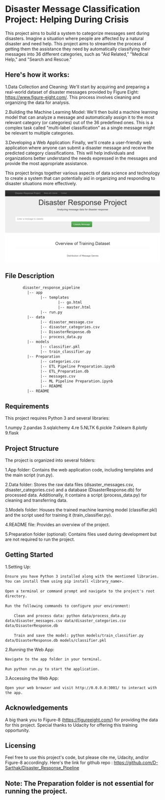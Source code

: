# Disaster Message Classification Project: Helping During Crisis

This project aims to build a system to categorize messages sent during disasters. Imagine a situation where people are affected by a natural disaster and need help. This project aims to streamline the process of getting them the assistance they need by automatically classifying their messages into 36 different categories, such as "Aid Related," "Medical Help," and "Search and Rescue."

## Here's how it works:

1.Data Collection and Cleaning: We'll start by acquiring and preparing a real-world dataset of disaster messages provided by Figure Eight: https://www.figure-eight.com/. This process involves cleaning and organizing the data for analysis.

2.Building the Machine Learning Model: We'll then build a machine learning model that can analyze a message and automatically assign it to the most relevant category (or categories) out of the 36 predefined ones. This is a complex task called "multi-label classification" as a single message might be relevant to multiple categories.

3.Developing a Web Application: Finally, we'll create a user-friendly web application where anyone can submit a disaster message and receive the predicted category classifications. This will help individuals and organizations better understand the needs expressed in the messages and provide the most appropriate assistance.

This project brings together various aspects of data science and technology to create a system that can potentially aid in organizing and responding to disaster situations more effectively.

![Screenshot of Web App](WebApp.PNG)

## File Description
~~~~~~~
        disaster_response_pipeline
          |-- app
                |-- templates
                        |-- go.html
                        |-- master.html
                |-- run.py
          |-- data
                |-- disaster_message.csv
                |-- disaster_categories.csv
                |-- DisasterResponse.db
                |-- process_data.py
          |-- models
                |-- classifier.pkl
                |-- train_classifier.py
          |-- Preparation
                |-- categories.csv
                |-- ETL Pipeline Preparation.ipynb
                |-- ETL_Preparation.db
                |-- messages.csv
                |-- ML Pipeline Preparation.ipynb
                |-- README
          |-- README
~~~~~~~
## Requirements
This project requires Python 3 and several libraries:

1.numpy
2.pandas
3.sqlalchemy
4.re
5.NLTK
6.pickle
7.sklearn
8.plotly
9.flask

## Project Structure
The project is organized into several folders:

1.App folder: Contains the web application code, including templates and the main script (run.py).

2.Data folder: Stores the raw data files (disaster_messages.csv, disaster_categories.csv) and a database (DisasterResponse.db) for processed data. Additionally, it contains a script (process_data.py) for cleaning and transferring data.

3.Models folder: Houses the trained machine learning model (classifier.pkl) and the script used for training it (train_classifier.py).

4.README file: Provides an overview of the project.

5.Preparation folder (optional): Contains files used during development but are not required to run the project.

## Getting Started

1.Setting Up:

    Ensure you have Python 3 installed along with the mentioned libraries. You can install them using pip install <library_name>.

    Open a terminal or command prompt and navigate to the project's root directory.

    Run the following commands to configure your environment:

        Clean and process data: python data/process_data.py data/disaster_messages.csv data/disaster_categories.csv data/DisasterResponse.db

        Train and save the model: python models/train_classifier.py data/DisasterResponse.db models/classifier.pkl

2.Running the Web App:

    Navigate to the app folder in your terminal.

    Run python run.py to start the application.

3.Accessing the Web App:

    Open your web browser and visit http://0.0.0.0:3001/ to interact with the app.

## Acknowledgements
A big thank you to Figure-8 (https://figureeight.com/) for providing the data for this project.
Special thanks to Udacity for offering this training opportunity.

## Licensing
Feel free to use this project's code, but please cite me, Udacity, and/or Figure-8 accordingly.
Here's the link for github repo : https://github.com/D-Sarthak/Disaster_Response_Pipeline

## Note: The Preparation folder is not essential for running the project.